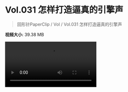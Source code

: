 # Vol.031 怎样打造逼真的引擎声

> 回形针PaperClip / Vol / Vol.031 怎样打造逼真的引擎声

**视频大小**: 39.38 MB

<div class="video"><video src="https://file.hsyhx.top/video/PaperClip/Vol/031.mp4" controls preload>🤔 您的浏览器不支持 video 标签</video></div>
